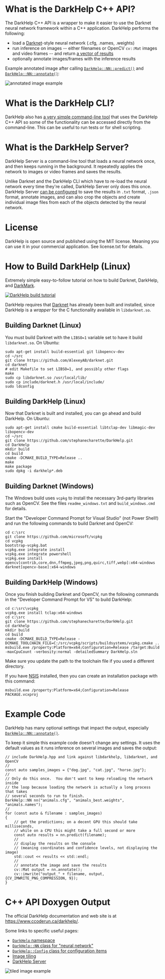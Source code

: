 # What is the DarkHelp C++ API?

The DarkHelp C++ API is a wrapper to make it easier to use the Darknet neural network framework within a C++ application.  DarkHelp performs the following:

- load a [Darknet](https://github.com/AlexeyAB/darknet)-style neural network (.cfg, .names, .weights)
- run inference on images -- either filenames or OpenCV `cv::Mat` images and video frames -- and return [a vector of results](https://www.ccoderun.ca/DarkHelp/api/structDarkHelp_1_1PredictionResult.html#details)
- optionally annotate images/frames with the inference results

Example annotated image after calling [`DarkHelp::NN::predict()`](https://www.ccoderun.ca/DarkHelp/api/classDarkHelp_1_1NN.html#a827eaa61af42451f0796a4f0adb43013)
and [`DarkHelp::NN::annotate()`](https://www.ccoderun.ca/DarkHelp/api/classDarkHelp_1_1NN.html#a718c604a24ffb20efca54bbd73d79de5):

![annotated image example](src-doc/shade_25pcnt.png)

# What is the DarkHelp CLI?

DarkHelp also has [a very simple command-line tool](https://www.ccoderun.ca/darkhelp/api/Tool.html) that uses the DarkHelp C++ API so some of the functionality can be accessed directly from the command-line.  This can be useful to run tests or for shell scripting.

# What is the DarkHelp Server?

DarkHelp Server is a command-line tool that loads a neural network once, and then keeps running in the background.  It repeatedly applies the network to images or video frames and saves the results.

Unlike Darknet and the DarkHelp CLI which have to re-load the neural network every time they're called, DarkHelp Server only does this once.  DarkHelp Server [can be configured](https://www.ccoderun.ca/darkhelp/api/Server.html) to save the results in `.txt` format, `.json` format, annotate images, and can also crop the objects and create individual image files from each of the objects detected by the neural network.

# License

DarkHelp is open source and published using the MIT license.  Meaning you can use it in your commercial application.  See license.txt for details.

# How to Build DarkHelp (Linux)

Extremely simple easy-to-follow tutorial on how to build Darknet, DarkHelp, and [DarkMark](https://github.com/stephanecharette/DarkMark).

[![DarkHelp build tutorial](src-doc/darkmark_build_thumbnail.png)](https://www.youtube.com/watch?v=pJ2iyf_E9PM)

DarkHelp requires that [Darknet](https://github.com/AlexeyAB/darknet) has already been built and installed, since DarkHelp is a *wrapper* for the C functionality available in `libdarknet.so`.

## Building Darknet (Linux)

You must build Darknet with the `LIBSO=1` variable set to have it build `libdarknet.so`.  On Ubuntu:

	sudo apt-get install build-essential git libopencv-dev
	cd ~/src
	git clone https://github.com/AlexeyAB/darknet.git
	cd darknet
	# edit Makefile to set LIBSO=1, and possibly other flags
	make
	sudo cp libdarknet.so /usr/local/lib/
	sudo cp include/darknet.h /usr/local/include/
	sudo ldconfig

## Building DarkHelp (Linux)

Now that Darknet is built and installed, you can go ahead and build DarkHelp.  On Ubuntu:

	sudo apt-get install cmake build-essential libtclap-dev libmagic-dev libopencv-dev
	cd ~/src
	git clone https://github.com/stephanecharette/DarkHelp.git
	cd DarkHelp
	mkdir build
	cd build
	cmake -DCMAKE_BUILD_TYPE=Release ..
	make
	make package
	sudo dpkg -i darkhelp*.deb

## Building Darknet (Windows)

The Windows build uses `vcpkg` to install the necessary 3rd-party libraries such as OpenCV.  See the files `readme_windows.txt` and `build_windows.cmd` for details.

Start the "Developer Command Prompt for Visual Studio" (not Power Shell!) and run the following commands to build Darknet and OpenCV:

	cd c:\src
	git clone https://github.com/microsoft/vcpkg
	cd vcpkg
	bootstrap-vcpkg.bat
	vcpkg.exe integrate install
	vcpkg.exe integrate powershell
	vcpkg.exe install opencv[contrib,core,dnn,ffmpeg,jpeg,png,quirc,tiff,webp]:x64-windows darknet[opencv-base]:x64-windows

## Building DarkHelp (Windows)

Once you finish building Darknet and OpenCV, run the following commands in the "Developer Command Prompt for VS" to build DarkHelp:

	cd c:\src\vcpkg
	vcpkg.exe install tclap:x64-windows
	cd c:\src
	git clone https://github.com/stephanecharette/DarkHelp.git
	cd darkhelp
	mkdir build
	cd build
	cmake -DCMAKE_BUILD_TYPE=Release -DCMAKE_TOOLCHAIN_FILE=C:/src/vcpkg/scripts/buildsystems/vcpkg.cmake ..
	msbuild.exe /property:Platform=x64;Configuration=Release /target:Build -maxCpuCount -verbosity:normal -detailedSummary DarkHelp.sln

Make sure you update the path to the toolchain file if you used a different directory.

If you have [NSIS](https://nsis.sourceforge.io/) installed, then you can create an installation package with this command:

	msbuild.exe /property:Platform=x64;Configuration=Release PACKAGE.vcxproj

# Example Code

DarkHelp has many optional settings that impact the output, especially [`DarkHelp::NN::annotate()`](https://www.ccoderun.ca/darkhelp/api/classDarkHelp_1_1NN.html#a718c604a24ffb20efca54bbd73d79de5).

To keep it simple this example code doesn't change any settings.  It uses the default values as it runs inference on several images and saves the output:

    // include DarkHelp.hpp and link against libdarkhelp, libdarknet, and OpenCV
    //
    const auto samples_images = {"dog.jpg", "cat.jpg", "horse.jpg"};
    //
    // Only do this once.  You don't want to keep reloading the network inside
    // the loop because loading the network is actually a long process that takes
    // several seconds to run to finish.
    DarkHelp::NN nn("animals.cfg", "animals_best.weights", "animals.names");
    //
    for (const auto & filename : samples_images)
    {
        // get the predictions; on a decent GPU this should take milliseconds,
        // while on a CPU this might take a full second or more
        const auto results = nn.predict(filename);
        //
        // display the results on the console
        // (meaning coordinates and confidence levels, not displaying the image)
        std::cout << results << std::endl;
        //
        // annotate the image and save the results
        cv::Mat output = nn.annotate();
        cv::imwrite("output_" + filename, output, {CV_IMWRITE_PNG_COMPRESSION, 9});
    }

# C++ API Doxygen Output

The official DarkHelp documentation and web site is at <https://www.ccoderun.ca/darkhelp/>.

Some links to specific useful pages:

- [`DarkHelp` namespace](https://www.ccoderun.ca/darkhelp/api/namespaceDarkHelp.html)
- [`DarkHelp::NN` class for "neural network"](https://www.ccoderun.ca/darkhelp/api/classDarkHelp_1_1NN.html#details)
- [`DarkHelp::Config` class for configuration items](https://www.ccoderun.ca/darkhelp/api/classDarkHelp_1_1Config.html#details)
- [Image tiling](https://www.ccoderun.ca/darkhelp/api/Tiling.html)
- [DarkHelp Server](https://www.ccoderun.ca/darkhelp/api/Server.html)

![tiled image example](src-doc/mailboxes_2x2_tiles_detection.png)
